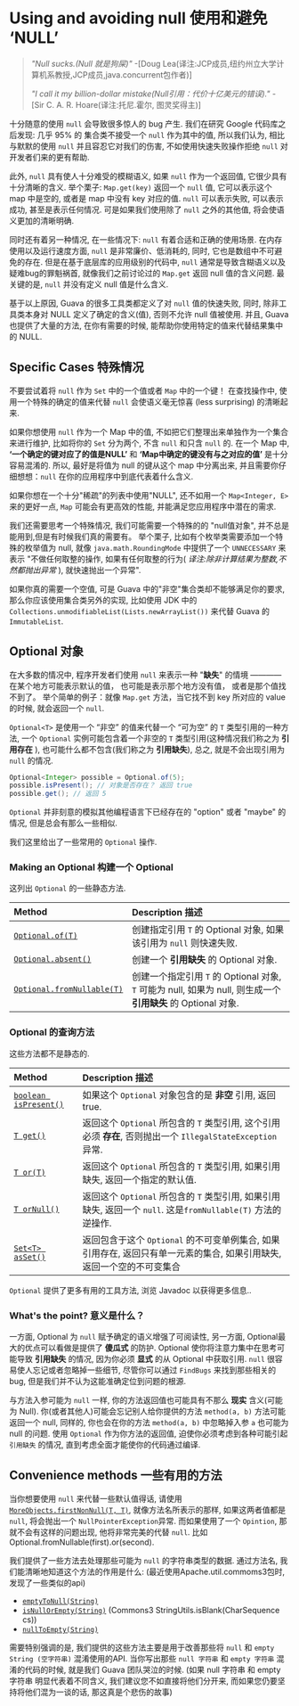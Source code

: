 # Using and avoiding null 使用和避免 ‘NULL’

> *"Null sucks.(Null 就是狗屎)"* -[Doug Lea(译注:JCP成员,纽约州立大学计算机系教授,JCP成员,java.concurrent包作者)]
>
> *"I call it my billion-dollar mistake(Null引用：代价十亿美元的错误)."* - [Sir C. A. R. Hoare(译注:托尼.霍尔, 图灵奖得主)]

十分随意的使用 `null` 会导致很多惊人的 bug 产生. 我们在研究 Google 代码库之后发现:
几乎 95% 的 集合类不接受一个 `null` 作为其中的值, 所以我们认为, 相比与默默的使用 `null` 
并且容忍它对我们的伤害, 不如使用快速失败操作拒绝 `null` 对开发者们来的更有帮助.

此外, `null` 具有使人十分难受的模糊语义, 如果 `null` 作为一个返回值, 它很少具有十分清晰的含义.
举个栗子: `Map.get(key)` 返回一个 `null` 值, 它可以表示这个 map 中是空的, 或者是 map 
中没有 key 对应的值. `null` 可以表示失败, 可以表示成功, 甚至是表示任何情况.
可是如果我们使用除了 `null` 之外的其他值, 将会使语义更加的清晰明确.

同时还有着另一种情况, 在一些情况下: `null` 有着合适和正确的使用场景.
在内存使用以及运行速度方面, `null` 是非常廉价、低消耗的, 同时, 它也是数组中不可避免的存在.
但是在基于底层库的应用级别的代码中, `null` 通常是导致含糊语义以及疑难bug的罪魁祸首,
就像我们之前讨论过的 `Map.get` 返回 null 值的含义问题. 最关键的是, `null` 并没有定义 null 值是什么含义.

基于以上原因, Guava 的很多工具类都定义了对 `null` 值的快速失败, 同时, 
除非工具类本身对 NULL 定义了确定的含义(值), 否则不允许 null 值被使用.
并且, Guava 也提供了大量的方法, 在你有需要的时候, 能帮助你使用特定的值来代替结果集中的 NULL.

## Specific Cases 特殊情况

不要尝试着将 `null` 作为 `Set` 中的一个值或者 `Map` 中的一个键！ 在查找操作中, 
使用一个特殊的确定的值来代替 `null` 会使语义毫无惊喜 (less surprising) 的清晰起来.

如果你想使用 `null` 作为一个 Map 中的值, 不如把它们整理出来单独作为一个集合来进行维护,
比如将你的 `Set` 分为两个, 不含 `null` 和只含 `null` 的. 在一个 Map 中, **‘一个确定的键对应了的值是NULL’** 和
 **‘Map中确定的键没有与之对应的值’** 是十分容易混淆的. 所以, 最好是将值为 null 的键从这个 map 中分离出来,
 并且需要你仔细想想：`null` 在你的应用程序中到底代表着什么含义.

如果你想在一个十分"稀疏"的列表中使用"NULL", 还不如用一个 `Map<Integer, E>` 来的更好一点,
`Map` 可能会有更高效的性能, 并能满足您应用程序中潜在的需求.

我们还需要思考一个特殊情况, 我们可能需要一个特殊的的 "null值对象", 并不总是能用到,但是有时候我们真的需要有。
举个栗子, 比如有个枚举类需要添加一个特殊的枚举值为 null, 就像 `java.math.RoundingMode` 中提供了一个 `UNNECESSARY` 来表示 "不做任何取整的操作,
如果有任何取整的行为( _译注:除非计算结果为整数,不然都抛出异常_ ), 就快速抛出一个异常".

如果你真的需要一个空值, 可是 Guava 中的"非空"集合类却不能够满足你的要求,
那么你应该使用集合类另外的实现, 比如使用 JDK 中的 `Collections.unmodifiableList(Lists.newArrayList())`
来代替 Guava 的 `ImmutableList`.

## Optional 对象

在大多数的情况中, 程序开发者们使用 `null` 来表示一种 "**缺失**" 的情境 ———— 
在某个地方可能表示默认的值， 也可能是表示那个地方没有值， 或者是那个值找不到了。
举个简单的例子：就像 `Map.get` 方法，当它找不到 key 所对应的 value 的时候, 就会返回一个 `null`.

`Optional<T>` 是使用一个 “非空” 的值来代替一个 “可为空” 的 `T` 类型引用的一种方法, 
一个 `Optional` 实例可能包含着一个非空的 `T` 类型引用(这种情况我们称之为 **引用存在** ),
也可能什么都不包含(我们称之为 **引用缺失**), 总之, 就是不会出现引用为 `null` 的情况.

```java
Optional<Integer> possible = Optional.of(5);
possible.isPresent(); // 对象是否存在？ 返回 true
possible.get(); // 返回 5
```

`Optional` 并非刻意的模拟其他编程语言下已经存在的 "option" 或者 "maybe" 的情况,
但是总会有那么一些相似.

我们这里给出了一些常用的 `Optional` 操作.

### Making an Optional 构建一个 Optional

这列出 `Optional` 的一些静态方法.

Method                       | Description 描述
:--------------------------- | :----------
[`Optional.of(T)`]           | 创建指定引用 `T` 的 Optional 对象, 如果该引用为 `null` 则快速失败.
[`Optional.absent()`]        | 创建一个 **引用缺失** 的 Optional 对象.
[`Optional.fromNullable(T)`] | 创建一个指定引用 `T` 的 Optional 对象, `T` 可能为 null, 如果为 null, 则生成一个 **引用缺失** 的 Optional 对象.

### Optional 的查询方法

这些方法都不是静态的.

Method                  | Description 描述
:---------------------- | :----------
[`boolean isPresent()`] | 如果这个 `Optional` 对象包含的是 **非空** 引用, 返回 true.
[`T get()`]             | 返回这个 `Optional` 所包含的 `T` 类型引用,  这个引用必须 **存在**, 否则抛出一个 `IllegalStateException` 异常.
[`T or(T)`]             | 返回这个 `Optional` 所包含的 `T` 类型引用, 如果引用缺失, 返回一个指定的默认值.
[`T orNull()`]          | 返回这个 `Optional` 所包含的 `T` 类型引用, 如果引用缺失, 返回一个 `null`. 这是`fromNullable(T)` 方法的逆操作.
[`Set<T> asSet()`]      | 返回包含于这个 `Optional` 的不可变单例集合, 如果引用存在, 返回只有单一元素的集合, 如果引用缺失, 返回一个空的不可变集合

`Optional` 提供了更多有用的工具方法, 浏览 Javadoc 以获得更多信息..

### What's the point? 意义是什么？

一方面, Optional 为 `null` 赋予确定的语义增强了可阅读性, 另一方面, Optional最大的优点可以看做是提供了 **傻瓜式** 的防护.
Optional 使你将注意力集中在思考可能导致 **引用缺失** 的情况, 因为你必须 **显式** 的从 Optional 中获取引用.
`null` 很容易使人忘记或者忽略掉一些细节, 尽管你可以通过 `FindBugs` 来找到那些相关的bug, 但是我们并不认为这能准确定位到问题的根源. 

与方法入参可能为 `null` 一样, 你的方法返回值也可能具有不那么 **现实** 含义(可能为 Null).
你(或者其他人)可能会忘记别人给你提供的方法 `method(a, b)` 方法可能返回一个 null, 同样的,
你也会在你的方法 `method(a, b)` 中忽略掉入参 `a` 也可能为 null 的问题. 使用 `Optional` 作为你方法的返回值,
迫使你必须考虑到各种可能引起 `引用缺失` 的情况, 直到考虑全面才能使你的代码通过编译.

## Convenience methods 一些有用的方法

当你想要使用 `null` 来代替一些默认值得话, 请使用 [`MoreObjects.firstNonNull(T, T)`],
就像方法名所表示的那样, 如果这两者值都是 `null`, 将会抛出一个 `NullPointerException`异常.
而如果使用了一个 `Opintion`, 那就不会有这样的问题出现, 他将非常完美的代替 `null`. 比如 Optional.fromNullable(first).or(second).

我们提供了一些方法去处理那些可能为 `null` 的字符串类型的数据. 通过方法名, 我们能清晰地知道这个方法的作用是什么:
(最近使用Apache.util.commoms3包时, 发现了一些类似的api)

*   [`emptyToNull(String)`]  
*   [`isNullOrEmpty(String)`] (Commons3  StringUtils.isBlank(CharSequence cs))
*   [`nullToEmpty(String)`]

需要特别强调的是, 我们提供的这些方法主要是用于改善那些将 `null` 和 `empty String (空字符串)` 混淆使用的API.
当你写出那些 `null 字符串` 和 `empty 字符串` 混淆的代码的时候, 就是我们 Guava 团队哭泣的时候.
(如果 null 字符串 和 empty 字符串 明显代表着不同含义, 我们建议您不如直接将他们分开来,
而如果您仍要坚持将他们混为一谈的话, 那这真是个悲伤的故事)

[Doug Lea]: http://en.wikipedia.org/wiki/Doug_Lea
[Sir C. A. R. Hoare]: http://en.wikipedia.org/wiki/C._A._R._Hoare
[`Optional.of(T)`]: http://google.github.io/guava/releases/snapshot/api/docs/com/google/common/base/Optional.html#of-T-
[`Optional.absent()`]: http://google.github.io/guava/releases/snapshot/api/docs/com/google/common/base/Optional.html#absent--
[`Optional.fromNullable(T)`]: http://google.github.io/guava/releases/snapshot/api/docs/com/google/common/base/Optional.html#fromNullable-T-
[`boolean isPresent()`]: http://google.github.io/guava/releases/snapshot/api/docs/com/google/common/base/Optional.html#isPresent--
[`T get()`]: http://google.github.io/guava/releases/snapshot/api/docs/com/google/common/base/Optional.html#get--
[`T or(T)`]: http://google.github.io/guava/releases/snapshot/api/docs/com/google/common/base/Optional.html#or-T-
[`T orNull()`]: http://google.github.io/guava/releases/snapshot/api/docs/com/google/common/base/Optional.html#orNull--
[`Set<T> asSet()`]: http://google.github.io/guava/releases/snapshot/api/docs/com/google/common/base/Optional.html#asSet--
[`MoreObjects.firstNonNull(T, T)`]: http://google.github.io/guava/releases/snapshot/api/docs/com/google/common/base/MoreObjects.html#firstNonNull-T-T-
[`emptyToNull(String)`]: http://google.github.io/guava/releases/snapshot/api/docs/com/google/common/base/Strings.html#emptyToNull-java.lang.String-
[`isNullOrEmpty(String)`]: http://google.github.io/guava/releases/snapshot/api/docs/com/google/common/base/Strings.html#isNullOrEmpty-java.lang.String-
[`nullToEmpty(String)`]: http://google.github.io/guava/releases/snapshot/api/docs/com/google/common/base/Strings.html#nullToEmpty-java.lang.String-

